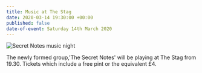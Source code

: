 ```yaml
---
title: Music at The Stag
date: 2020-03-14 19:30:00 +00:00
published: false
date-of-event: Saturday 14th March 2020
---
```


![Secret Notes music night](/uploads/Secret%20Notes%20music%20night1.jpg)

The newly formed group,'The Secret Notes' will be playing at The Stag from 19.30.  Tickets which include a free pint or the equivalent £4.